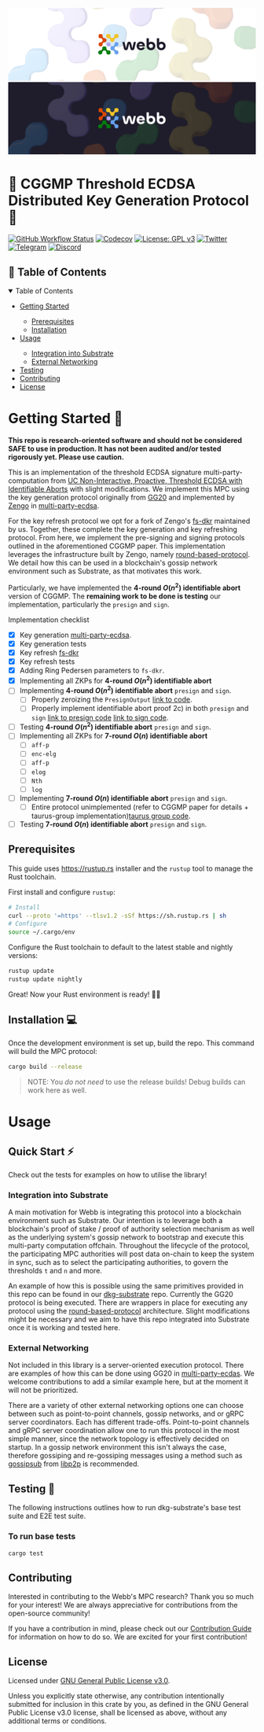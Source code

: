 <div align="center">
<a href="https://www.webb.tools/">
    
![Webb Logo](./assets/webb_banner_light.png#gh-light-mode-only)
![Webb Logo](./assets/webb_banner_dark.png#gh-dark-mode-only)
  </a>
  </div>
<h1 align="left">
    <strong>🚀 CGGMP Threshold ECDSA Distributed Key Generation Protocol 🔑 </strong>
</h1>

[![GitHub Workflow Status](https://img.shields.io/github/workflow/status/webb-tools/cggmp-threshold-ecdsa/check?style=flat-square)](https://github.com/webb-tools/dkg-substrate/actions) [![Codecov](https://img.shields.io/codecov/c/gh/webb-tools/cggmp-threshold-ecdsa?style=flat-square&token=HNT1CEZ01E)](https://codecov.io/gh/webb-tools/dkg-substrate) [![License: GPL v3](https://img.shields.io/badge/License-GPLv3-blue.svg)](https://www.gnu.org/licenses/gpl-3.0) [![Twitter](https://img.shields.io/twitter/follow/webbprotocol.svg?style=flat-square&label=Twitter&color=1DA1F2)](https://twitter.com/webbprotocol) [![Telegram](https://img.shields.io/badge/Telegram-gray?logo=telegram)](https://t.me/webbprotocol) [![Discord](https://img.shields.io/discord/833784453251596298.svg?style=flat-square&label=Discord&logo=discord)](https://discord.gg/cv8EfJu3Tn)

<!-- TABLE OF CONTENTS -->
<h2 id="table-of-contents"> 📖 Table of Contents</h2>

<details open="open">
  <summary>Table of Contents</summary>
  <ul>
    <li><a href="#start"> Getting Started</a></li>
    <ul>
        <li><a href="#prerequisites">Prerequisites</a></li>
        <li><a href="#installation-">Installation</a></li>
    </ul>
    <li><a href="#usage">Usage</a></li>
    <ul>
        <li><a href="#substrate-integration">Integration into Substrate</a></li>
        <li><a href="#external-networking">External Networking</a></li>
    </ul>
    <li><a href="#test">Testing</a></li>
    <li><a href="#contribute">Contributing</a></li>
    <li><a href="#license">License</a></li>
  </ul>  
</details>

<h1 id="start"> Getting Started  🎉 </h1>

**This repo is research-oriented software and should not be considered SAFE to use in production. It has not been audited and/or tested rigorously yet. Please use caution.**

This is an implementation of the threshold ECDSA signature multi-party-computation from [UC Non-Interactive, Proactive, Threshold ECDSA with Identifiable Aborts](https://eprint.iacr.org/2021/060) with slight modifications. We implement this MPC using the key generation protocol originally from [GG20](https://eprint.iacr.org/2020/540) and implemented by [Zengo](https://github.com/ZenGo-X) in [multi-party-ecdsa](https://github.com/ZenGo-X/multi-party-ecdsa).

For the key refresh protocol we opt for a fork of Zengo's [fs-dkr](https://github.com/webb-tools/fs-dkr) maintained by us. Together, these complete the key generation and key refreshing protocol. From here, we implement the pre-signing and signing protocols outlined in the aforementioned CGGMP paper. This implementation leverages the infrastructure built by Zengo, namely [round-based-protocol](https://github.com/ZenGo-X/round-based-protocol). We detail how this can be used in a blockchain's gossip network environment such as Substrate, as that motivates this work.

Particularly, we have implemented the **4-round $O(n^2)$ identifiable abort** version of CGGMP. The **remaining work to be done is testing** our implementation, particularly the `presign` and `sign`. 

Implementation checklist
- [x] Key generation [multi-party-ecdsa](https://github.com/ZenGo-X/multi-party-ecdsa).
- [x] Key generation tests
- [x] Key refresh [fs-dkr](https://github.com/webb-tools/fs-dkr)
- [x] Key refresh tests
- [x] Adding Ring Pedersen parameters to `fs-dkr`.
- [x] Implementing all ZKPs for **4-round $O(n^2)$ identifiable abort**
- [ ] Implementing **4-round $O(n^2)$ identifiable abort** `presign` and `sign`.
  - [ ] Properly zeroizing the `PresignOutput` [link to code](https://github.com/webb-tools/cggmp-threshold-ecdsa/blob/main/src/presign/mod.rs#L66).
  - [ ] Properly implement identifiable abort proof 2c) in both `presign` and `sign` [link to presign code](https://github.com/webb-tools/cggmp-threshold-ecdsa/blob/main/src/presign/rounds.rs#L939) [link to sign code](https://github.com/webb-tools/cggmp-threshold-ecdsa/blob/main/src/sign/rounds.rs#L318).
- [ ] Testing **4-round $O(n^2)$ identifiable abort** `presign` and `sign`.
- [ ] Implementing all ZKPs for **7-round $O(n)$ identifiable abort**
  - [ ] `aff-p`
  - [ ] `enc-elg`
  - [ ] `aff-p`
  - [ ] `elog`
  - [ ] `Nth`
  - [ ] `log`
- [ ] Implementing **7-round $O(n)$ identifiable abort** `presign` and `sign`.
  - [ ] Entire protocol unimplemented (refer to CGGMP paper for details + taurus-group implementation)[taurus group code](https://github.com/taurusgroup/multi-party-sig/tree/main/protocols/cmp).
- [ ] Testing **7-round $O(n)$ identifiable abort** `presign` and `sign`.

## Prerequisites

This guide uses <https://rustup.rs> installer and the `rustup` tool to manage the Rust toolchain.

First install and configure `rustup`:

```bash
# Install
curl --proto '=https' --tlsv1.2 -sSf https://sh.rustup.rs | sh
# Configure
source ~/.cargo/env
```

Configure the Rust toolchain to default to the latest stable and nightly versions:

```bash
rustup update
rustup update nightly
```

Great! Now your Rust environment is ready! 🚀🚀

## Installation 💻

Once the development environment is set up, build the repo. This command will build the MPC protocol:
```bash
cargo build --release
```

> NOTE: You _do not need_ to use the release builds! Debug builds can work here as well.

<h1 id="usage"> Usage </h1>

<h2 style="border-bottom:none"> Quick Start ⚡ </h2>

Check out the tests for examples on how to utilise the library!

<h3 id="substrate-integration"> Integration into Substrate </h3>

A main motivation for Webb is integrating this protocol into a blockchain environment such as Substrate. Our intention is to leverage both a blockchain's proof of stake / proof of authority selection mechanism as well as the underlying system's gossip network to bootstrap and execute this multi-party computation offchain. Throughout the lifecycle of the protocol, the participating MPC authorities will post data on-chain to keep the system in sync, such as to select the participating authorities, to govern the thresholds `t` and `n` and more.

An example of how this is possible using the same primitives provided in this repo can be found in our [dkg-substrate](https://github.com/webb-tools/dkg-substrate) repo. Currently the GG20 protocol is being executed. There are wrappers in place for executing any protocol using the [round-based-protocol](https://github.com/ZenGo-X/round-based-protocol) architecture. Slight modifications might be necessary and we aim to have this repo integrated into Substrate once it is working and tested here.

<h3 id="external-networking"> External Networking </h3>

Not included in this library is a server-oriented execution protocol. There are examples of how this can be done using GG20 in [multi-party-ecdas](https://github.com/ZenGo-X/multi-party-ecdsa/tree/master/examples). We welcome contributions to add a similar example here, but at the moment it will not be prioritized.

There are a variety of other external networking options one can choose between such as point-to-point channels, gossip networks, and or gRPC server coordinators. Each has different trade-offs. Point-to-point channels and gRPC server coordination allow one to run this protocol in the most simple manner, since the network topology is effectively decided on startup. In a gossip network environment this isn't always the case, therefore gossiping and re-gossiping messages using a method such as [gossipsub](https://github.com/libp2p/specs/blob/master/pubsub/gossipsub/gossipsub-v1.1.md) from [libp2p](https://libp2p.io/) is recommended.

<h2 id="test"> Testing 🧪 </h2>

The following instructions outlines how to run dkg-substrate's base test suite and E2E test suite.

### To run base tests

```
cargo test
```

<h2 id="contribute"> Contributing </h2>

Interested in contributing to the Webb's MPC research? Thank you so much for your interest! We are always appreciative for contributions from the open-source community!

If you have a contribution in mind, please check out our [Contribution Guide](./.github/CONTRIBUTING.md) for information on how to do so. We are excited for your first contribution!

<h2 id="license"> License </h2>

Licensed under <a href="LICENSE">GNU General Public License v3.0</a>.

Unless you explicitly state otherwise, any contribution intentionally submitted for inclusion in this crate by you, as defined in the GNU General Public License v3.0 license, shall be licensed as above, without any additional terms or conditions.

